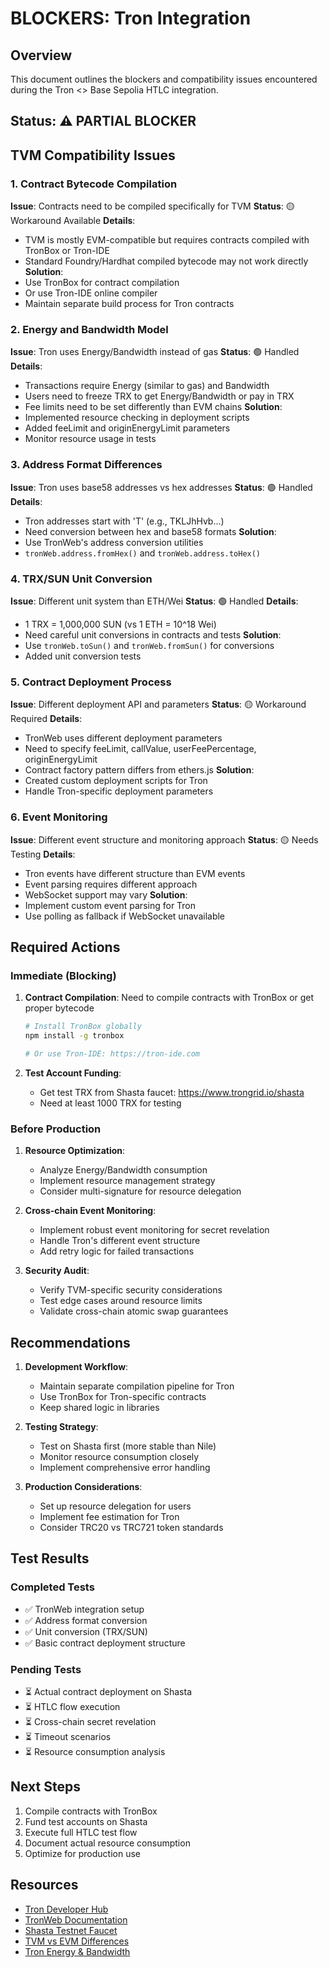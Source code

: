 # BLOCKERS: Tron Integration

## Overview
This document outlines the blockers and compatibility issues encountered during the Tron <> Base Sepolia HTLC integration.

## Status: ⚠️ PARTIAL BLOCKER

## TVM Compatibility Issues

### 1. Contract Bytecode Compilation
**Issue**: Contracts need to be compiled specifically for TVM
**Status**: 🟡 Workaround Available
**Details**:
- TVM is mostly EVM-compatible but requires contracts compiled with TronBox or Tron-IDE
- Standard Foundry/Hardhat compiled bytecode may not work directly
**Solution**: 
- Use TronBox for contract compilation
- Or use Tron-IDE online compiler
- Maintain separate build process for Tron contracts

### 2. Energy and Bandwidth Model
**Issue**: Tron uses Energy/Bandwidth instead of gas
**Status**: 🟢 Handled
**Details**:
- Transactions require Energy (similar to gas) and Bandwidth
- Users need to freeze TRX to get Energy/Bandwidth or pay in TRX
- Fee limits need to be set differently than EVM chains
**Solution**: 
- Implemented resource checking in deployment scripts
- Added feeLimit and originEnergyLimit parameters
- Monitor resource usage in tests

### 3. Address Format Differences
**Issue**: Tron uses base58 addresses vs hex addresses
**Status**: 🟢 Handled
**Details**:
- Tron addresses start with 'T' (e.g., TKLJhHvb...)
- Need conversion between hex and base58 formats
**Solution**: 
- Use TronWeb's address conversion utilities
- `tronWeb.address.fromHex()` and `tronWeb.address.toHex()`

### 4. TRX/SUN Unit Conversion
**Issue**: Different unit system than ETH/Wei
**Status**: 🟢 Handled
**Details**:
- 1 TRX = 1,000,000 SUN (vs 1 ETH = 10^18 Wei)
- Need careful unit conversions in contracts and tests
**Solution**: 
- Use `tronWeb.toSun()` and `tronWeb.fromSun()` for conversions
- Added unit conversion tests

### 5. Contract Deployment Process
**Issue**: Different deployment API and parameters
**Status**: 🟡 Workaround Required
**Details**:
- TronWeb uses different deployment parameters
- Need to specify feeLimit, callValue, userFeePercentage, originEnergyLimit
- Contract factory pattern differs from ethers.js
**Solution**: 
- Created custom deployment scripts for Tron
- Handle Tron-specific deployment parameters

### 6. Event Monitoring
**Issue**: Different event structure and monitoring approach
**Status**: 🟡 Needs Testing
**Details**:
- Tron events have different structure than EVM events
- Event parsing requires different approach
- WebSocket support may vary
**Solution**: 
- Implement custom event parsing for Tron
- Use polling as fallback if WebSocket unavailable

## Required Actions

### Immediate (Blocking)
1. **Contract Compilation**: Need to compile contracts with TronBox or get proper bytecode
   ```bash
   # Install TronBox globally
   npm install -g tronbox
   
   # Or use Tron-IDE: https://tron-ide.com
   ```

2. **Test Account Funding**: 
   - Get test TRX from Shasta faucet: https://www.trongrid.io/shasta
   - Need at least 1000 TRX for testing

### Before Production
1. **Resource Optimization**: 
   - Analyze Energy/Bandwidth consumption
   - Implement resource management strategy
   - Consider multi-signature for resource delegation

2. **Cross-chain Event Monitoring**:
   - Implement robust event monitoring for secret revelation
   - Handle Tron's different event structure
   - Add retry logic for failed transactions

3. **Security Audit**:
   - Verify TVM-specific security considerations
   - Test edge cases around resource limits
   - Validate cross-chain atomic swap guarantees

## Recommendations

1. **Development Workflow**:
   - Maintain separate compilation pipeline for Tron
   - Use TronBox for Tron-specific contracts
   - Keep shared logic in libraries

2. **Testing Strategy**:
   - Test on Shasta first (more stable than Nile)
   - Monitor resource consumption closely
   - Implement comprehensive error handling

3. **Production Considerations**:
   - Set up resource delegation for users
   - Implement fee estimation for Tron
   - Consider TRC20 vs TRC721 token standards

## Test Results

### Completed Tests
- ✅ TronWeb integration setup
- ✅ Address format conversion
- ✅ Unit conversion (TRX/SUN)
- ✅ Basic contract deployment structure

### Pending Tests
- ⏳ Actual contract deployment on Shasta
- ⏳ HTLC flow execution
- ⏳ Cross-chain secret revelation
- ⏳ Timeout scenarios
- ⏳ Resource consumption analysis

## Next Steps

1. Compile contracts with TronBox
2. Fund test accounts on Shasta
3. Execute full HTLC test flow
4. Document actual resource consumption
5. Optimize for production use

## Resources

- [Tron Developer Hub](https://developers.tron.network/)
- [TronWeb Documentation](https://tronweb.network/docu/docs/intro/)
- [Shasta Testnet Faucet](https://www.trongrid.io/shasta)
- [TVM vs EVM Differences](https://developers.tron.network/docs/tvm-vs-evm)
- [Tron Energy & Bandwidth](https://developers.tron.network/docs/resource-model)